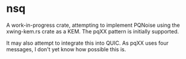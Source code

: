# nsq

A work-in-progress crate, attempting to implement PQNoise using the xwing-kem.rs crate as a KEM. The pqXX pattern is initially supported.

It may also attempt to integrate this into QUIC. As pqXX uses four messages, I don't yet know how possible this is.
